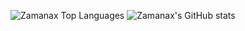 ![Zamanax Top Languages](https://github-readme-stats.vercel.app/api/top-langs/?username=Zamanax&langs_count=6&layout=compact)
![Zamanax's GitHub stats](https://github-readme-stats.vercel.app/api?username=Zamanax&show_icons=true&include_all_commits=true&count_private=true&hide=contribs,prs)
